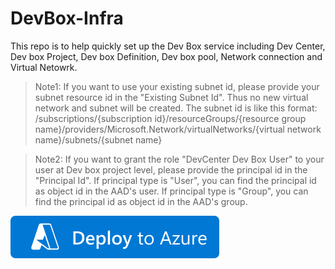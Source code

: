 # DevBox-Infra
This repo is to help quickly set up the Dev Box service including Dev Center, Dev box Project, Dev box Definition, Dev box pool, Network connection and Virtual Netowrk.

>Note1: If you want to use your existing subnet id, please provide your subnet resource id in the "Existing Subnet Id". Thus no new virtual network and subnet will be created. The subnet id is like this format: /subscriptions/{subscription id}/resourceGroups/{resource group name}/providers/Microsoft.Network/virtualNetworks/{virtual network name}/subnets/{subnet name}

>Note2: If you want to grant the role "DevCenter Dev Box User" to your user at Dev box project level, please provide the principal id in the "Principal Id". If principal type is "User", you can find the principal id as object id in the AAD's user. If principal type is "Group", you can find the principal id as object id in the AAD's group.

[![Deploy to Azure](https://raw.githubusercontent.com/Azure/azure-quickstart-templates/master/1-CONTRIBUTION-GUIDE/images/deploytoazure.svg?sanitize=true)](https://portal.azure.com/#create/Microsoft.Template/uri/https%3A%2F%2Fraw.githubusercontent.com%2Fluxu-ms%2FDevBox-Infra%2Fmain%2Fazuredeploy.json)
